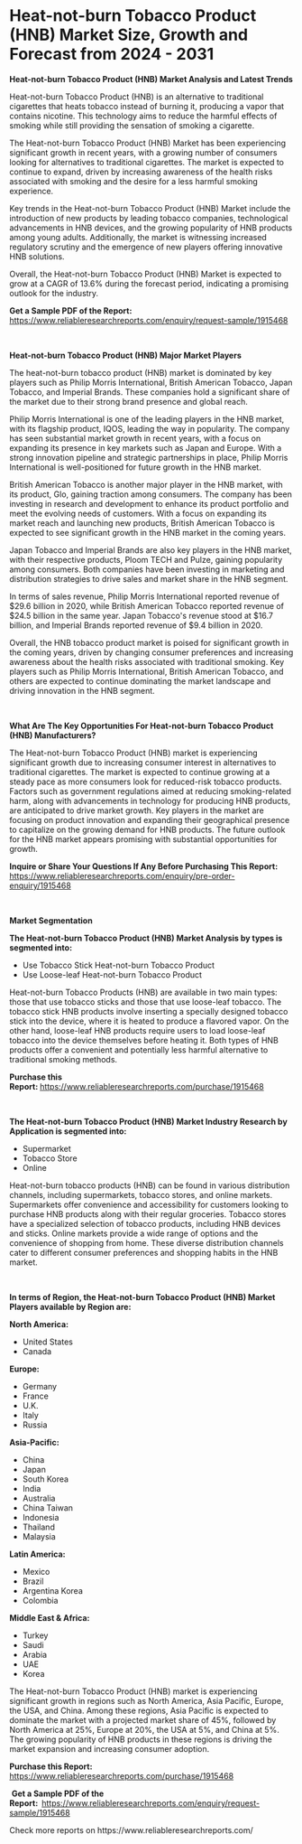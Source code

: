 <p><h1>Heat-not-burn Tobacco Product (HNB) Market Size, Growth and Forecast from 2024 - 2031</h1></p><p><strong>Heat-not-burn Tobacco Product (HNB) Market Analysis and Latest Trends</strong></p>
<p><p>Heat-not-burn Tobacco Product (HNB) is an alternative to traditional cigarettes that heats tobacco instead of burning it, producing a vapor that contains nicotine. This technology aims to reduce the harmful effects of smoking while still providing the sensation of smoking a cigarette.</p><p>The Heat-not-burn Tobacco Product (HNB) Market has been experiencing significant growth in recent years, with a growing number of consumers looking for alternatives to traditional cigarettes. The market is expected to continue to expand, driven by increasing awareness of the health risks associated with smoking and the desire for a less harmful smoking experience.</p><p>Key trends in the Heat-not-burn Tobacco Product (HNB) Market include the introduction of new products by leading tobacco companies, technological advancements in HNB devices, and the growing popularity of HNB products among young adults. Additionally, the market is witnessing increased regulatory scrutiny and the emergence of new players offering innovative HNB solutions.</p><p>Overall, the Heat-not-burn Tobacco Product (HNB) Market is expected to grow at a CAGR of 13.6% during the forecast period, indicating a promising outlook for the industry.</p></p>
<p><strong>Get a Sample PDF of the Report:&nbsp;</strong> <a href="https://www.reliableresearchreports.com/enquiry/request-sample/1915468">https://www.reliableresearchreports.com/enquiry/request-sample/1915468</a></p>
<p>&nbsp;</p>
<p><strong>Heat-not-burn Tobacco Product (HNB) Major Market Players</strong></p>
<p><p>The heat-not-burn tobacco product (HNB) market is dominated by key players such as Philip Morris International, British American Tobacco, Japan Tobacco, and Imperial Brands. These companies hold a significant share of the market due to their strong brand presence and global reach. </p><p>Philip Morris International is one of the leading players in the HNB market, with its flagship product, IQOS, leading the way in popularity. The company has seen substantial market growth in recent years, with a focus on expanding its presence in key markets such as Japan and Europe. With a strong innovation pipeline and strategic partnerships in place, Philip Morris International is well-positioned for future growth in the HNB market.</p><p>British American Tobacco is another major player in the HNB market, with its product, Glo, gaining traction among consumers. The company has been investing in research and development to enhance its product portfolio and meet the evolving needs of customers. With a focus on expanding its market reach and launching new products, British American Tobacco is expected to see significant growth in the HNB market in the coming years.</p><p>Japan Tobacco and Imperial Brands are also key players in the HNB market, with their respective products, Ploom TECH and Pulze, gaining popularity among consumers. Both companies have been investing in marketing and distribution strategies to drive sales and market share in the HNB segment.</p><p>In terms of sales revenue, Philip Morris International reported revenue of $29.6 billion in 2020, while British American Tobacco reported revenue of $24.5 billion in the same year. Japan Tobacco's revenue stood at $16.7 billion, and Imperial Brands reported revenue of $9.4 billion in 2020.</p><p>Overall, the HNB tobacco product market is poised for significant growth in the coming years, driven by changing consumer preferences and increasing awareness about the health risks associated with traditional smoking. Key players such as Philip Morris International, British American Tobacco, and others are expected to continue dominating the market landscape and driving innovation in the HNB segment.</p></p>
<p>&nbsp;</p>
<p><strong>What Are The Key Opportunities For Heat-not-burn Tobacco Product (HNB) Manufacturers?</strong></p>
<p><p>The Heat-not-burn Tobacco Product (HNB) market is experiencing significant growth due to increasing consumer interest in alternatives to traditional cigarettes. The market is expected to continue growing at a steady pace as more consumers look for reduced-risk tobacco products. Factors such as government regulations aimed at reducing smoking-related harm, along with advancements in technology for producing HNB products, are anticipated to drive market growth. Key players in the market are focusing on product innovation and expanding their geographical presence to capitalize on the growing demand for HNB products. The future outlook for the HNB market appears promising with substantial opportunities for growth.</p></p>
<p><strong>Inquire or Share Your Questions If Any Before Purchasing This Report:</strong> <a href="https://www.reliableresearchreports.com/enquiry/pre-order-enquiry/1915468">https://www.reliableresearchreports.com/enquiry/pre-order-enquiry/1915468</a></p>
<p>&nbsp;</p>
<p><strong>Market Segmentation</strong></p>
<p><strong>The Heat-not-burn Tobacco Product (HNB) Market Analysis by types is segmented into:</strong></p>
<p><ul><li>Use Tobacco Stick Heat-not-burn Tobacco Product</li><li>Use Loose-leaf Heat-not-burn Tobacco Product</li></ul></p>
<p><p>Heat-not-burn Tobacco Products (HNB) are available in two main types: those that use tobacco sticks and those that use loose-leaf tobacco. The tobacco stick HNB products involve inserting a specially designed tobacco stick into the device, where it is heated to produce a flavored vapor. On the other hand, loose-leaf HNB products require users to load loose-leaf tobacco into the device themselves before heating it. Both types of HNB products offer a convenient and potentially less harmful alternative to traditional smoking methods.</p></p>
<p><strong>Purchase this Report:&nbsp;</strong><a href="https://www.reliableresearchreports.com/purchase/1915468">https://www.reliableresearchreports.com/purchase/1915468</a></p>
<p>&nbsp;</p>
<p><strong>The Heat-not-burn Tobacco Product (HNB) Market Industry Research by Application is segmented into:</strong></p>
<p><ul><li>Supermarket</li><li>Tobacco Store</li><li>Online</li></ul></p>
<p><p>Heat-not-burn tobacco products (HNB) can be found in various distribution channels, including supermarkets, tobacco stores, and online markets. Supermarkets offer convenience and accessibility for customers looking to purchase HNB products along with their regular groceries. Tobacco stores have a specialized selection of tobacco products, including HNB devices and sticks. Online markets provide a wide range of options and the convenience of shopping from home. These diverse distribution channels cater to different consumer preferences and shopping habits in the HNB market.</p></p>
<p>&nbsp;</p>
<p><strong>In terms of Region, the Heat-not-burn Tobacco Product (HNB) Market Players available by Region are:</strong></p>
<p>
    <p> <strong> North America: </strong>
        <ul>
            <li>United States</li>
            <li>Canada</li>
        </ul>
        </p> 
    <p> <strong> Europe: </strong>
        <ul>
            <li>Germany</li>
            <li>France</li>
            <li>U.K.</li>
            <li>Italy</li>
            <li>Russia</li>
        </ul>
        </p> 
    <p> <strong> Asia-Pacific: </strong>
        <ul>
            <li>China</li>
            <li>Japan</li>
            <li>South Korea</li>
            <li>India</li>
            <li>Australia</li>
            <li>China Taiwan</li>
            <li>Indonesia</li>
            <li>Thailand</li>
            <li>Malaysia</li>
        </ul>
        </p> 
    <p> <strong> Latin America: </strong>
        <ul>
            <li>Mexico</li>
            <li>Brazil</li>
            <li>Argentina Korea</li>
            <li>Colombia</li>
        </ul>
        </p> 
    <p> <strong> Middle East & Africa: </strong>
        <ul>
            <li>Turkey</li>
            <li>Saudi</li>
            <li>Arabia</li>
            <li>UAE</li>
            <li>Korea</li>
        </ul>
    </p>
    </p>
<p><p>The Heat-not-burn Tobacco Product (HNB) market is experiencing significant growth in regions such as North America, Asia Pacific, Europe, the USA, and China. Among these regions, Asia Pacific is expected to dominate the market with a projected market share of 45%, followed by North America at 25%, Europe at 20%, the USA at 5%, and China at 5%. The growing popularity of HNB products in these regions is driving the market expansion and increasing consumer adoption.</p></p>
<p><strong>Purchase this Report: </strong><a href="https://www.reliableresearchreports.com/purchase/1915468">https://www.reliableresearchreports.com/purchase/1915468</a></p>
<p>&nbsp;<strong>Get a Sample PDF of the Report:&nbsp;&nbsp;</strong><a href="https://www.reliableresearchreports.com/enquiry/request-sample/1915468">https://www.reliableresearchreports.com/enquiry/request-sample/1915468</a></p>
<p><strong></strong></p>
<p>Check more reports on https://www.reliableresearchreports.com/</p>